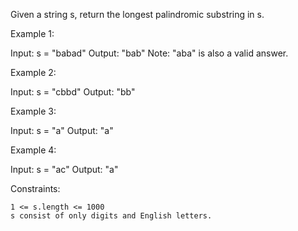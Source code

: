 Given a string s, return the longest palindromic substring in s.

 

Example 1:

Input: s = "babad"
Output: "bab"
Note: "aba" is also a valid answer.

Example 2:

Input: s = "cbbd"
Output: "bb"

Example 3:

Input: s = "a"
Output: "a"

Example 4:

Input: s = "ac"
Output: "a"

 

Constraints:

    1 <= s.length <= 1000
    s consist of only digits and English letters.

